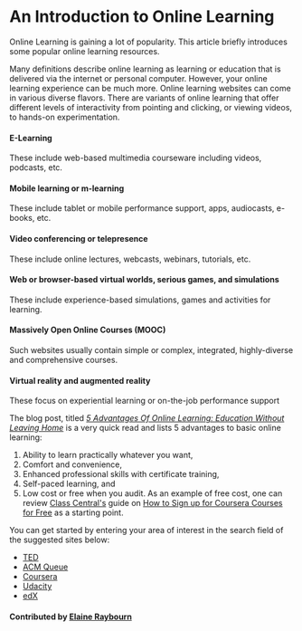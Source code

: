 # An Introduction to Online Learning

Online Learning is gaining a lot of popularity. This article briefly introduces some popular online learning resources.


Many definitions describe online learning as learning or education that is delivered via the internet or personal computer. However, your online learning experience can be much more. Online learning websites can come in various diverse flavors. There are variants of online learning that offer different levels of interactivity from pointing and clicking, or viewing videos, to hands-on experimentation.

#### E-Learning
These include web-based multimedia courseware including videos, podcasts, etc.

#### Mobile learning or m-learning
These include tablet or mobile performance support, apps, audiocasts, e-books, etc.

#### Video conferencing or telepresence
These include online lectures, webcasts, webinars, tutorials, etc.

#### Web or browser-based virtual worlds, serious games, and simulations
These include experience-based simulations, games and activities for learning.

#### Massively Open Online Courses (MOOC)
Such websites usually contain simple or complex, integrated, highly-diverse and comprehensive courses.

#### Virtual reality and augmented reality
These focus on experiential learning or on-the-job performance support

The blog post, titled *[5 Advantages Of Online Learning: Education Without Leaving Home](https://elearningindustry.com/5-advantages-of-online-learning-education-without-leaving-home)* is a very quick read and lists 5 advantages to basic online learning: 
1. Ability to learn practically whatever you want, 
2. Comfort and convenience, 
3. Enhanced professional skills with certificate training,
4. Self-paced learning, and 
5. Low cost or free when you audit. As an example of free cost, one can review [Class Central's](https://www.class-central.com) guide on [How to Sign up for Coursera Courses for Free](https://www.class-central.com/report/coursera-signup-for-free/?utm_medium=email&utm_source=other&utm_campaign=opencourse.GdeNrll1EeSROyIACtiVvg.announcements%7Eopencourse.GdeNrll1EeSROyIACtiVvg._A0MF0zjEeenAQpMKPxN_g) as a starting point.

You can get started by entering your area of interest in the search field of the suggested sites below:

* [TED](https://www.ted.com)
* [ACM Queue](http://queue.acm.org/index.cfm)
* [Coursera](https://www.coursera.org)
* [Udacity](https://www.udacity.com)
* [edX](https://www.edx.org)

#### Contributed by [Elaine Raybourn](https://github.com/elaineraybourn)

<!---
Publish: yes
Categories: skills
Topics: online learning
Tags: curated links, short article
Level: 2
Prerequisites: defaults
Aggregate: none
--->
